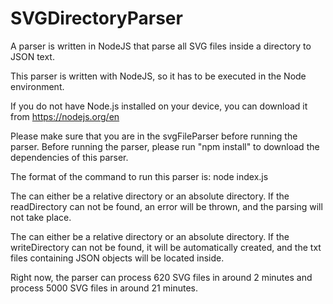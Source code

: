 # SVGDirectoryParser
A parser is written in NodeJS that parse all SVG files inside a directory to JSON text. 


This parser is written with NodeJS, so it has to be executed in the Node environment. 

If you do not have Node.js installed on your device, you can download it from https://nodejs.org/en

Please make sure that you are in the svgFileParser before running the parser. 
Before running the parser, please run "npm install" to download the dependencies of this parser.  

The format of the command to run this parser is: 
node index.js <readDirectory> <writeDirectory> 

The <readDirectory> can either be a relative directory or an absolute directory. If the readDirectory can not be found, an error will be thrown, and the parsing will not take place. 

The <writeDirectory> can either be a relative directory or an absolute directory. If the writeDirectory can not be found, it will be automatically created, and the txt files containing JSON objects will be located inside. 

Right now, the parser can process 620 SVG files in around 2 minutes and process 5000 SVG files in around 21 minutes. 
